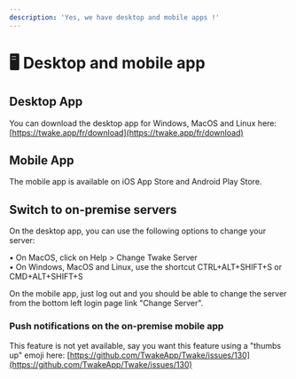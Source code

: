 ```yaml
---
description: 'Yes, we have desktop and mobile apps !'
---
```


# 🖥 Desktop and mobile app

## Desktop App

You can download the desktop app for Windows, MacOS and Linux here: [https://twake.app/fr/download](https://twake.app/fr/download)

## Mobile App

The mobile app is available on iOS App Store and Android Play Store.

## Switch to on-premise servers

On the desktop app, you can use the following options to change your server:

• On MacOS, click on Help &gt; Change Twake Server  
• On Windows, MacOS and Linux, use the shortcut CTRL+ALT+SHIFT+S or CMD+ALT+SHIFT+S

On the mobile app, just log out and you should be able to change the server from the bottom left login page link "Change Server".

### Push notifications on the on-premise mobile app

This feature is not yet available, say you want this feature using a "thumbs up" emoji here: [https://github.com/TwakeApp/Twake/issues/130](https://github.com/TwakeApp/Twake/issues/130)

